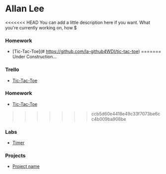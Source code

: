 # Allan Lee

<<<<<<< HEAD
You can add a little description here if you want. What you're currently working on, how $

### Homework
* [Tic-Tac-Toe](# https://github.com/la-github4WDI/tic-tac-toe)
=======
Under Construction...

### Trello
* [Tic-Tac-Toe](https://trello.com/b/Aq1PpHCl/project-1 "Trello")

### Homework
* [Tic-Tac-Toe](https://github.com/la-github4WDI/tic-tac-toe "Tic-Tac-Toe")
>>>>>>> ccb5d60e4418e49c33f7073be6cc4b009ba908be

### Labs
* [Timer](https://github.com/la-github4WDI/Timer.git "Timer")

### Projects
* [Project name](#link_to_your_project_repo)

